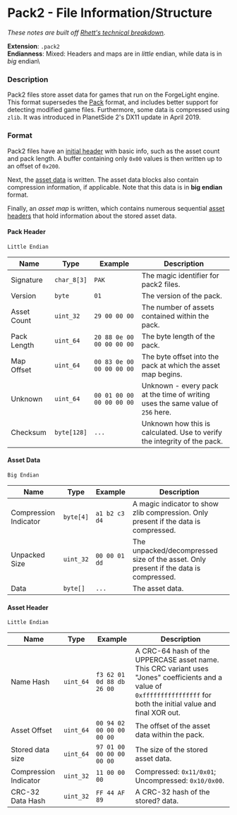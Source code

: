 # Pack2 - File Information/Structure

*These notes are built off [Rhett's technical breakdown](https://github.com/RhettVX/forgelight-toolbox/blob/master/docs/rhett-pack2-notes.txt).*

**Extension**: `.pack2`\
**Endianness**: Mixed: Headers and maps are in *little* endian, while data is in *big* endian\

### Description

Pack2 files store asset data for games that run on the ForgeLight engine. This format supersedes the [Pack](PackFormat.md) format, and includes better support for detecting modified game files. Furthermore, some data is compressed using `zlib`. It was introduced in PlanetSide 2's DX11 update in April 2019.

### Format

Pack2 files have an [initial header](#pack-header) with basic info, such as the asset count and pack length. A buffer containing only `0x00` values is then written up to an offset of `0x200`.

Next, the [asset data](#asset-data) is written. The asset data blocks also contain compression information, if applicable. Note that this data is in **big endian** format.

Finally, an *asset map* is written, which contains numerous sequential [asset headers](#asset-header) that hold information about the stored asset data.

#### Pack Header

`Little Endian`

Name | Type | Example | Description
-- | -- | -- | --
Signature | `char_8[3]` | `PAK` | The magic identifier for pack2 files.
Version | `byte` | `01` | The version of the pack.
Asset Count | `uint_32` | `29 00 00 00` | The number of assets contained within the pack.
Pack Length | `uint_64` | `20 88 0e 00 00 00 00 00` | The byte length of the pack.
Map Offset | `uint_64` | `00 83 0e 00 00 00 00 00` | The byte offset into the pack at which the asset map begins.
Unknown | `uint_64` | `00 01 00 00 00 00 00 00` | Unknown - every pack at the time of writing uses the same value of `256` here.
Checksum | `byte[128]` | `...` | Unknown how this is calculated. Use to verify the integrity of the pack.

#### Asset Data

`Big Endian`

Name | Type | Example | Description
-- | -- | -- | --
Compression Indicator | `byte[4]` | `a1 b2 c3 d4` | A magic indicator to show zlib compression. Only present if the data is compressed.
Unpacked Size | `uint_32` | `00 00 01 dd` | The unpacked/decompressed size of the asset. Only present if the data is compressed.
Data | `byte[]` | `...` | The asset data.

#### Asset Header

`Little Endian`

Name | Type | Example | Description
-- | -- | -- | --
Name Hash | `uint_64` | `f3 62 01 0d 88 db 26 00` | A CRC-64 hash of the UPPERCASE asset name. This CRC variant uses "Jones" coefficients and a value of `0xffffffffffffffff` for both the initial value and final XOR out.
Asset Offset | `uint_64` | `00 94 02 00 00 00 00 00` | The offset of the asset data within the pack.    
Stored data size | `uint_64` | `97 01 00 00 00 00 00 00` | The size of the stored asset data.
Compression Indicator | `uint_32` | `11 00 00 00` | Compressed: `0x11/0x01`; Uncompressed: `0x10/0x00`.
CRC-32 Data Hash | `uint_32` | `FF 44 AF 89` | A CRC-32 hash of the stored? data.